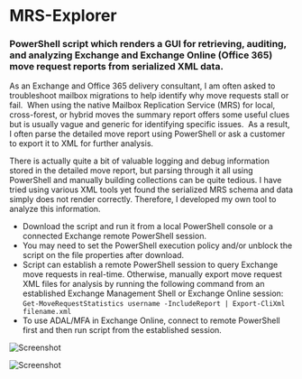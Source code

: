 # MRS-Explorer
### PowerShell script which renders a GUI for retrieving, auditing, and analyzing Exchange and Exchange Online (Office 365) move request reports from serialized XML data.

As an Exchange and Office 365 delivery consultant, I am often asked to troubleshoot mailbox migrations to help identify why move requests stall or fail.  When using the native Mailbox Replication Service (MRS) for local, cross-forest, or hybrid moves the summary report offers some useful clues but is usually vague and generic for identifying specific issues.  As a result, I often parse the detailed move report using PowerShell or ask a customer to export it to XML for further analysis.

There is actually quite a bit of valuable logging and debug information stored in the detailed move report, but parsing through it all using PowerShell and manually building collections can be quite tedious. I have tried using various XML tools yet found the serialized MRS schema and data simply does not render correctly. Therefore, I developed my own tool to analyze this information.

* Download the script and run it from a local PowerShell console or a connected Exchange remote PowerShell session.
* You may need to set the PowerShell execution policy and/or unblock the script on the file properties after download.
* Script can establish a remote PowerShell session to query Exchange move requests in real-time.  Otherwise, manually export move request XML files for analysis by running the following command from an established Exchange Management Shell or Exchange Online session:
```Get-MoveRequestStatistics username -IncludeReport | Export-CliXml filename.xml```
* To use ADAL/MFA in Exchange Online, connect to remote PowerShell first and then run script from the established session.

![Screenshot](http://blog.zarka.com/wp-content/uploads/2020/07/MRS-Explorer-Screentshot-01.png)

![Screenshot](http://blog.zarka.com/wp-content/uploads/2020/07/MRS-Explorer-Screentshot-02.png)
